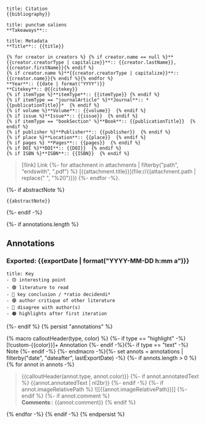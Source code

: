 ```ad-note
title: Citation
{{bibliography}}
```

```ad-mainpoint
title: punctum saliens
**Takeaways**::
```

```ad-info
title: Metadata
**Title**:: {{title}}

{% for creator in creators %} {% if creator.name == null %}**{{creator.creatorType | capitalize}}**:: {{creator.lastName}}, {{creator.firstName}}{% endif %}
{% if creator.name %}**{{creator.creatorType | capitalize}}**:: {{creator.name}}{% endif %}{% endfor %}
**Year**:: {{date | format("YYYY")}}
**Citekey**:: @{{citekey}} 
{% if itemType %}**itemType**:: {{itemType}} {% endif %}
{% if itemType == "journalArticle" %}**Journal**:: *{{publicationTitle}}*  {% endif %}
{% if volume %}**Volume**:: {{volume}}  {% endif %}
{% if issue %}**Issue**:: {{issue}}  {% endif %}
{% if itemType == "bookSection" %}**Book**:: {{publicationTitle}}  {% endif %}
{% if publisher %}**Publisher**:: {{publisher}}  {% endif %}
{% if place %}**Location**:: {{place}}  {% endif %}
{% if pages %} **Pages**:: {{pages}}  {% endif %}
{% if DOI %}**DOI**:: {{DOI}}  {% endif %}
{% if ISBN %}**ISBN**:: {{ISBN}}  {% endif %}
```

> [!link] Link
> {%- for attachment in attachments | filterby("path", "endswith", ".pdf") %}
> [{{attachment.title}}](file://{{attachment.path | replace(" ", "%20")}}) {%- endfor -%}.


{%- if abstractNote %}
```ad-abstract
{{abstractNote}}
```
{%- endif -%}

{%- if annotations.length %} 
## Annotations
### Exported: {{exportDate | format("YYYY-MM-DD h:mm a")}}

```ad-note
title: Key
- 🟡 interesting point
- 🟢 literature to read
- 🔵 key conclusion / *ratio decidendi*
- 🟣 author critique of other literature
- 🔴 disagree with author(s)
- 🟠️ highlights after first iteration
```

{%- endif %}
{% persist "annotations" %}

{% macro calloutHeader(type, color) %}
{%- if type == "highlight" -%}
[!custom-{{color}}]+ Annotation
{%- endif -%}{%- if type == "text" -%}
Note
{%- endif -%}
{%- endmacro -%}{%- set annots = annotations | filterby("date", "dateafter", lastExportDate) -%}
{%- if annots.length > 0 %}
{% for annot in annots -%}
> {{calloutHeader(annot.type, annot.color)}}
{%- if annot.annotatedText %}
> {{annot.annotatedText | nl2br}}
{%- endif -%}
{%- if annot.imageRelativePath %}
> ![[{{annot.imageRelativePath}}]]
{%- endif %}
{%- if annot.comment %}
> <br> **Comments**:: {{annot.comment}}
{% endif %}

{% endfor -%}
{% endif -%}
{% endpersist %}
